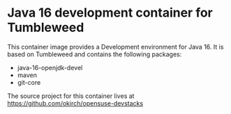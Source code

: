 
# Java 16 development container for Tumbleweed

This container image provides a Development environment for Java 16.
It is based on Tumbleweed and contains the following packages:

- java-16-openjdk-devel
- maven
- git-core



The source project for this container lives at
https://github.com/okirch/opensuse-devstacks

